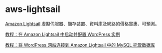 # aws-lightsail

[Amazon Lightsail](https://aws.amazon.com/tw/lightsail/) 虛擬伺服器、儲存裝置、資料庫及網路的價格實惠、可預測。

[教程：在 Amazon Lightsail 中启动并配置 WordPress 实例](https://lightsail.aws.amazon.com/ls/docs/zh_cn/articles/amazon-lightsail-tutorial-launching-and-configuring-wordpress)

[教程：将 WordPress 网站连接到 Amazon Lightsail 中的 MySQL 托管数据库](https://lightsail.aws.amazon.com/ls/docs/zh_cn/articles/amazon-lightsail-connect-wordpress-to-mysql-managed-database)
